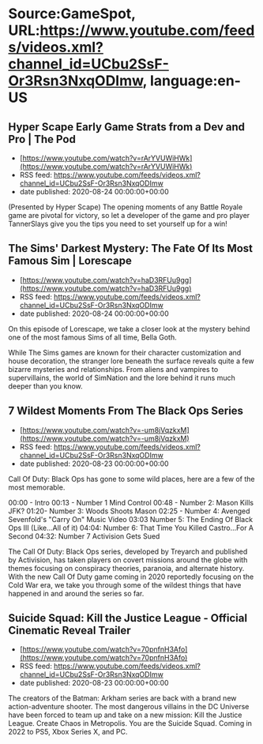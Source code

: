 # Source:GameSpot, URL:https://www.youtube.com/feeds/videos.xml?channel_id=UCbu2SsF-Or3Rsn3NxqODImw, language:en-US

## Hyper Scape Early Game Strats from a Dev and Pro | The Pod
 - [https://www.youtube.com/watch?v=rArYVUWiHWk](https://www.youtube.com/watch?v=rArYVUWiHWk)
 - RSS feed: https://www.youtube.com/feeds/videos.xml?channel_id=UCbu2SsF-Or3Rsn3NxqODImw
 - date published: 2020-08-24 00:00:00+00:00

(Presented by Hyper Scape) The opening moments of any Battle Royale game are pivotal for victory, so let a developer of the game and pro player TannerSlays give you the tips you need to set yourself up for a win!

## The Sims' Darkest Mystery: The Fate Of Its Most Famous Sim | Lorescape
 - [https://www.youtube.com/watch?v=haD3RFUu9gg](https://www.youtube.com/watch?v=haD3RFUu9gg)
 - RSS feed: https://www.youtube.com/feeds/videos.xml?channel_id=UCbu2SsF-Or3Rsn3NxqODImw
 - date published: 2020-08-24 00:00:00+00:00

On this episode of Lorescape, we take a closer look at the mystery behind one of the most famous Sims of all time, Bella Goth.

While The Sims games are known for their character customization and house decoration, the stranger lore beneath the surface reveals quite a few bizarre mysteries and relationships. From aliens and vampires to supervillains, the world of SimNation and the lore behind it runs much deeper than you know.

## 7 Wildest Moments From The Black Ops Series
 - [https://www.youtube.com/watch?v=-um8jVqzkxM](https://www.youtube.com/watch?v=-um8jVqzkxM)
 - RSS feed: https://www.youtube.com/feeds/videos.xml?channel_id=UCbu2SsF-Or3Rsn3NxqODImw
 - date published: 2020-08-23 00:00:00+00:00

Call Of Duty: Black Ops has gone to some wild places, here are a few of the most memorable.

00:00 - Intro
00:13 - Number 1 Mind Control
00:48 - Number 2: Mason Kills JFK?
01:20- Number 3: Woods Shoots Mason
02:25 - Number 4: Avenged Sevenfold's "Carry On" Music Video
03:03 Number 5: The Ending Of Black Ops III (Like...All of it)
04:04: Number 6: That Time You Killed Castro...For A Second
04:32: Number 7 Activision Gets Sued

The Call Of Duty: Black Ops series, developed by Treyarch and published by Activision, has taken players on covert missions around the globe with themes focusing on conspiracy theories, paranoia, and alternate history. With the new Call Of Duty game coming in 2020 reportedly focusing on the Cold War era, we take you through some of the wildest things that have happened in and around the series so far.

## Suicide Squad: Kill the Justice League - Official Cinematic Reveal Trailer
 - [https://www.youtube.com/watch?v=70pnfnH3Afo](https://www.youtube.com/watch?v=70pnfnH3Afo)
 - RSS feed: https://www.youtube.com/feeds/videos.xml?channel_id=UCbu2SsF-Or3Rsn3NxqODImw
 - date published: 2020-08-23 00:00:00+00:00

The creators of the Batman: Arkham series are back with a brand new action-adventure shooter. The
most dangerous villains in the DC Universe have been forced to team up and take on a new mission: Kill the Justice League. Create Chaos in Metropolis. You are the Suicide Squad.
Coming in 2022 to PS5, Xbox Series X, and PC.

